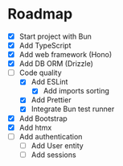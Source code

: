 # Roadmap

- [x] Start project with Bun
- [x] Add TypeScript
- [x] Add web framework (Hono)
- [x] Add DB ORM (Drizzle)
- [ ] Code quality
  - [x] Add ESLint
    - [x] Add imports sorting
  - [x] Add Prettier
  - [x] Integrate Bun test runner
- [x] Add Bootstrap
- [x] Add htmx
- [ ] Add authentication
  - [ ] Add User entity 
  - [ ] Add sessions
